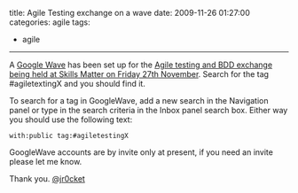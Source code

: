 title: Agile Testing exchange on a wave
date: 2009-11-26 01:27:00
categories: agile
tags: 
- agile
---

A [Google Wave](http://wave.google.com/) has been set up for the [Agile testing and BDD exchange being held at Skills Matter on Friday 27th November](http://skillsmatter.com/event/java-jee/agile-specifications-bdd-and-testing-exchange).  Search for the tag #agiletextingX and you should find it.

To search for a tag in GoogleWave, add a new search in the Navigation panel or type in the search criteria in the Inbox panel search box.  Either way you should use the following text:

    with:public tag:#agiletestingX
    
GoogleWave accounts are by invite only at present, if you need an invite please let me know.

Thank you.
[@jr0cket](https://twitter.com/jr0cket)
